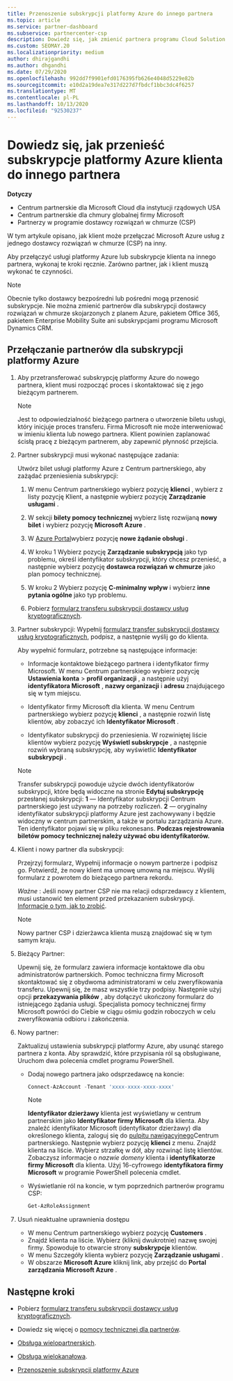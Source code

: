 ```yaml
---
title: Przenoszenie subskrypcji platformy Azure do innego partnera
ms.topic: article
ms.service: partner-dashboard
ms.subservice: partnercenter-csp
description: Dowiedz się, jak zmienić partnera programu Cloud Solution Provider skojarzonego z subskrypcjami platformy Azure klienta.
ms.custom: SEOMAY.20
ms.localizationpriority: medium
author: dhirajgandhi
ms.author: dhgandhi
ms.date: 07/29/2020
ms.openlocfilehash: 992dd7f9901efd0176395fb626e4048d5229e82b
ms.sourcegitcommit: e10d2a19dea7e317d227d7fbdcf1bbc3dc4f6257
ms.translationtype: MT
ms.contentlocale: pl-PL
ms.lasthandoff: 10/13/2020
ms.locfileid: "92530237"
---
```

# <a name="learn-how-to-transfer-a-customers-azure-subscriptions-to-another-partner"></a>Dowiedz się, jak przenieść subskrypcje platformy Azure klienta do innego partnera

**Dotyczy**

- Centrum partnerskie dla Microsoft Cloud dla instytucji rządowych USA
- Centrum partnerskie dla chmury globalnej firmy Microsoft
- Partnerzy w programie dostawcy rozwiązań w chmurze (CSP)

W tym artykule opisano, jak klient może przełączać Microsoft Azure usług z jednego dostawcy rozwiązań w chmurze (CSP) na inny.

Aby przełączyć usługi platformy Azure lub subskrypcje klienta na innego partnera, wykonaj te kroki ręcznie. Zarówno partner, jak i klient muszą wykonać te czynności.

>[!Note]  
>Obecnie tylko dostawcy bezpośredni lub pośredni mogą przenosić subskrypcje.
>Nie można zmienić partnerów dla subskrypcji dostawcy rozwiązań w chmurze skojarzonych z planem Azure, pakietem Office 365, pakietem Enterprise Mobility Suite ani subskrypcjami programu Microsoft Dynamics CRM.

## <a name="switch-partners-for-azure-subscriptions"></a>Przełączanie partnerów dla subskrypcji platformy Azure

1. Aby przetransferować subskrypcję platformy Azure do nowego partnera, klient musi rozpocząć proces i skontaktować się z jego bieżącym partnerem.

   >[!Note]
   > Jest to odpowiedzialność bieżącego partnera o utworzenie biletu usługi, który inicjuje proces transferu. Firma Microsoft nie może interweniować w imieniu klienta lub nowego partnera. Klient powinien zaplanować ścisłą pracę z bieżącym partnerem, aby zapewnić płynność przejścia.

2. Partner subskrypcji musi wykonać następujące zadania:

   Utwórz bilet usługi platformy Azure z Centrum partnerskiego, aby zażądać przeniesienia subskrypcji:

   1. W menu Centrum partnerskiego wybierz pozycję **klienci** , wybierz z listy pozycję Klient, a następnie wybierz pozycję **Zarządzanie usługami** . 

   2. W sekcji **bilety pomocy technicznej** wybierz listę rozwijaną **nowy bilet** i wybierz pozycję **Microsoft Azure** .
   
   3. W [Azure Portal](https://portal.azure.com)wybierz pozycję **nowe żądanie obsługi** .
   
   4. W kroku 1 Wybierz pozycję **Zarządzanie subskrypcją** jako typ problemu, określ identyfikator subskrypcji, który chcesz przenieść, a następnie wybierz pozycję **dostawca rozwiązań w chmurze** jako plan pomocy technicznej.
   
   5. W kroku 2 Wybierz pozycję **C-minimalny wpływ** i wybierz **inne pytania ogólne** jako typ problemu.
   
   6. Pobierz [formularz transferu subskrypcji dostawcy usług kryptograficznych](https://query.prod.cms.rt.microsoft.com/cms/api/am/binary/RE4ATIA).

3. Partner subskrypcji: Wypełnij [formularz transfer subskrypcji dostawcy usług kryptograficznych](https://query.prod.cms.rt.microsoft.com/cms/api/am/binary/RE4ATIA), podpisz, a następnie wyślij go do klienta. 

   Aby wypełnić formularz, potrzebne są następujące informacje:

   - Informacje kontaktowe bieżącego partnera i identyfikator firmy Microsoft. W menu Centrum partnerskiego wybierz pozycję **Ustawienia konta** &gt; **profil organizacji** , a następnie użyj **identyfikatora Microsoft** , **nazwy organizacji** i **adresu** znajdującego się w tym miejscu.

   - Identyfikator firmy Microsoft dla klienta. W menu Centrum partnerskiego wybierz pozycję **klienci** , a następnie rozwiń listę klientów, aby zobaczyć ich **Identyfikator Microsoft** .

   - Identyfikator subskrypcji do przeniesienia. W rozwiniętej liście klientów wybierz pozycję **Wyświetl subskrypcje** , a następnie rozwiń wybraną subskrypcję, aby wyświetlić **Identyfikator subskrypcji** .

   >[!Note]
   >Transfer subskrypcji powoduje użycie dwóch identyfikatorów subskrypcji, które będą widoczne na stronie **Edytuj subskrypcję** przesłanej subskrypcji: **1** — Identyfikator subskrypcji Centrum partnerskiego jest używany na potrzeby rozliczeń. **2** — oryginalny identyfikator subskrypcji platformy Azure jest zachowywany i będzie widoczny w centrum partnerskim, a także w portalu zarządzania Azure. Ten identyfikator pojawi się w pliku rekonesans.  **Podczas rejestrowania biletów pomocy technicznej należy używać obu identyfikatorów.**

4. Klient i nowy partner dla subskrypcji:

   Przejrzyj formularz, Wypełnij informacje o nowym partnerze i podpisz go. Potwierdź, że nowy klient ma umowę umowną na miejscu. Wyślij formularz z powrotem do bieżącego partnera rekordu.

   *Ważne* : Jeśli nowy partner CSP nie ma relacji odsprzedawcy z klientem, musi ustanowić ten element przed przekazaniem subskrypcji. [Informacje o tym, jak to zrobić](request-a-relationship-with-a-customer.md).

   >[!Note]
   >Nowy partner CSP i dzierżawca klienta muszą znajdować się w tym samym kraju. 

5. Bieżący Partner:

   Upewnij się, że formularz zawiera informacje kontaktowe dla obu administratorów partnerskich. Pomoc techniczna firmy Microsoft skontaktować się z obydwoma administratorami w celu zweryfikowania transferu. Upewnij się, że masz wszystkie trzy podpisy. Następnie użyj opcji **przekazywania plików** , aby dołączyć ukończony formularz do istniejącego żądania usługi. Specjalista pomocy technicznej firmy Microsoft powróci do Ciebie w ciągu ośmiu godzin roboczych w celu zweryfikowania odbioru i zakończenia.

6. Nowy partner:

   Zaktualizuj ustawienia subskrypcji platformy Azure, aby usunąć starego partnera z konta. Aby sprawdzić, które przypisania ról są obsługiwane, Uruchom dwa polecenia cmdlet programu PowerShell.

   - Dodaj nowego partnera jako odsprzedawcę na koncie:

     ```powershell
     Connect-AzAccount -Tenant 'xxxx-xxxx-xxxx-xxxx'
     ```

     >[!NOTE]
     > **Identyfikator dzierżawy** klienta jest wyświetlany w centrum partnerskim jako **Identyfikator firmy Microsoft** dla klienta. Aby znaleźć identyfikator Microsoft (identyfikator dzierżawy) dla określonego klienta, zaloguj się do [pulpitu nawigacyjnego](https://partner.microsoft.com/dashboard)Centrum partnerskiego. Następnie wybierz pozycję **klienci** z menu. Znajdź klienta na liście. Wybierz strzałkę w dół, aby rozwinąć listę klientów. Zobaczysz informacje o *nazwie domeny* klienta i **identyfikatorze firmy Microsoft** dla klienta. Użyj 16-cyfrowego **identyfikatora firmy Microsoft** w programie PowerShell polecenia cmdlet.

   - Wyświetlanie ról na koncie, w tym poprzednich partnerów programu CSP:

     ```powershell
     Get-AzRoleAssignment
     ```

7. Usuń nieaktualne uprawnienia dostępu

   - W menu Centrum partnerskiego wybierz pozycję **Customers** .
   - Znajdź klienta na liście. Wybierz (kliknij dwukrotnie) nazwę swojej firmy. Spowoduje to otwarcie strony **subskrypcje** klientów.
   - W menu Szczegóły klienta wybierz pozycję **Zarządzanie usługami** .
   - W obszarze **Microsoft Azure** kliknij link, aby przejść do **Portal zarządzania Microsoft Azure** .

## <a name="next-steps"></a>Następne kroki

- Pobierz [formularz transferu subskrypcji dostawcy usług kryptograficznych](https://query.prod.cms.rt.microsoft.com/cms/api/am/binary/RE4ATIA).

- Dowiedz się więcej o [pomocy technicznej dla partnerów](multipartner.md).

- [Obsługa wielopartnerskich](multipartner.md).
- [Obsługa wielokanałowa](multichannel.md).
- [Przenoszenie subskrypcji platformy Azure](/azure/cost-management-billing/manage/transfer-subscriptions-subscribers-csp)